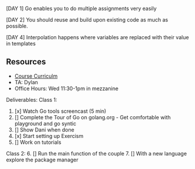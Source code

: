 [DAY 1] Go enables you to do multiple assignments very easily

[DAY 2] You should reuse and build upon existing code as much as possible.

[DAY 4] Interpolation happens where variables are replaced with their value in templates

## Resources
- [Course Curriculm](make.sc/bew2.5)
- TA: Dylan
- Office Hours: Wed 11:30-1pm in mezzanine

Deliverables:
Class 1:
  1. [x] Watch Go tools screencast (5 min)
  2. [] Complete the Tour of Go on golang.org
    - Get comfortable with playground and go syntic
  3. [] Show Dani when done
  4. [x] Start setting up Exercism
  5. [] Work on tutorials

Class 2:
  6. [] Run the main function of the couple
  7. [] With a new language explore the package manager
